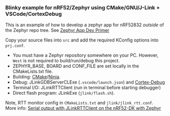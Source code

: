 ### Blinky example for nRF52/Zephyr using CMake/GNU/J-Link + VSCode/CortexDebug

This is an example of how to develop a zephyr app for nRF52832 *outside* of the Zephyr repo tree. See [Zephyr App Dev Primer](https://docs.zephyrproject.org/1.13.0/application/application.html)

Copy your source files into `src` and add the required KConfig options into `prj.conf`.

- You must have a Zephyr repository somewhere on your PC. However, `West` is not required to build/run/debug this project.
- ZEPHYR_BASE, BOARD and CONF_FILE are set locally in the CMakeLists.txt file.
- Building: [CMake](https://code.visualstudio.com/docs/cpp/cmake-linux)/[Ninja](https://ninja-build.org/).
- Debug: JLinkGDBServerCLExe (`.vscode/launch.json`) and [Cortex-Debug](https://marketplace.visualstudio.com/items?itemName=marus25.cortex-debug)
- Terminal I/O: JLinkRTTClient (run in terminal before starting debugger)
- Direct flash program: JLinkExe (`jlink/flash.sh`).

Note, RTT monitor config in `CMakeLists.txt` and `jlink/jlink_rtt.conf`. More info: [Serial output with JLinkRTTClient on the nRF52-DK with Zephyr](https://bitshiftjo.cluster026.hosting.ovh.net/2020/10/03/serial-output-with-jlinkrttclient-on-the-nrf52-dk-with-zephyr/)


